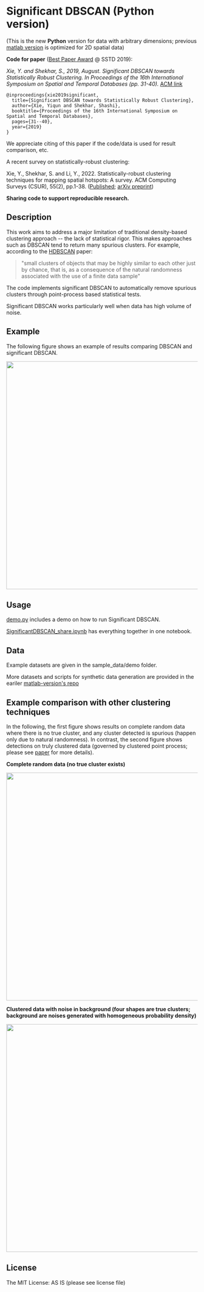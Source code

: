 # Significant DBSCAN (Python version)
(This is the new **Python** version for data with arbitrary dimensions; previous [matlab version](https://github.com/yqthanks/Significant-DBSCAN-matlab) is optimized for 2D spatial data)

**Code for paper** ([Best Paper Award](http://sstd2019.org/program.html) @ SSTD 2019):

*Xie, Y. and Shekhar, S., 2019, August. Significant DBSCAN towards Statistically Robust Clustering. In Proceedings of the 16th International Symposium on Spatial and Temporal Databases (pp. 31-40).* [ACM link](https://dl.acm.org/doi/abs/10.1145/3340964.3340968)

```
@inproceedings{xie2019significant,
  title={Significant DBSCAN towards Statistically Robust Clustering},
  author={Xie, Yiqun and Shekhar, Shashi},
  booktitle={Proceedings of the 16th International Symposium on Spatial and Temporal Databases},
  pages={31--40},
  year={2019}
}
```

We appreciate citing of this paper if the code/data is used for result comparison, etc.

A recent survey on statistically-robust clustering: 

Xie, Y., Shekhar, S. and Li, Y., 2022. Statistically-robust clustering techniques for mapping spatial hotspots: A survey. ACM Computing Surveys (CSUR), 55(2), pp.1-38. ([Published](https://dl.acm.org/doi/pdf/10.1145/3487893); [arXiv preprint](https://arxiv.org/pdf/2103.12019.pdf))

**Sharing code to support reproducible research.**

## Description
This work aims to address a major limitation of traditional density-based clustering approach -- the lack of statistical rigor. This makes approaches such as DBSCAN tend to return many spurious clusters. For example, according to the [HDBSCAN](https://link.springer.com/chapter/10.1007/978-3-642-37456-2_14) paper: 
>"small clusters of objects that may be highly similar to each other just by chance, that is, as a consequence of the natural randomness associated with the use of a finite data sample"

The code implements significant DBSCAN to automatically remove spurious clusters through point-process based statistical tests.

Significant DBSCAN works particularly well when data has high volume of noise.

## Example
The following figure shows an example of results comparing DBSCAN and significant DBSCAN.

<!--![Example](https://github.com/yqthanks/significantDBSCAN/blob/master/example_results.png)-->
<img src="https://github.com/yqthanks/significantDBSCAN/blob/master/example_results.png" width="600">

## Usage
[demo.py](https://github.com/yqthanks/Significant-DBSCAN-python/blob/main/demo.py) includes a demo on how to run Significant DBSCAN.

[SignificantDBSCAN_share.ipynb](https://github.com/yqthanks/Significant-DBSCAN-python/blob/main/SignificantDBSCAN_share.ipynb) has everything together in one notebook.

## Data
Example datasets are given in the sample_data/demo folder.

More datasets and scripts for synthetic data generation are provided in the eariler [matlab-version's repo](https://github.com/yqthanks/Significant-DBSCAN-matlab/tree/master/synthetic_data)

## Example comparison with other clustering techniques

In the following, the first figure shows results on complete random data where there is no true cluster, and any cluster detected is spurious (happen only due to natural randomness). In contrast, the second figure shows detections on truly clustered data (governed by clustered point process; please see [paper](https://dl.acm.org/doi/abs/10.1145/3340964.3340968) for more details).

**Complete random data (no true cluster exists)**

<!-- ![randomdata](https://github.com/yqthanks/significantDBSCAN/blob/master/example_data_and_results/comparison1_random_data.png) -->
<img src="https://github.com/yqthanks/significantDBSCAN/blob/master/example_data_and_results/comparison1_random_data.png" width="600">


**Clustered data with noise in background (four shapes are true clusters; background are noises generated with homogeneous probability density)**

<!-- ![clustereddata](https://github.com/yqthanks/significantDBSCAN/blob/master/example_data_and_results/comparison2_clustered_data.png) -->
<img src="https://github.com/yqthanks/significantDBSCAN/blob/master/example_data_and_results/comparison2_clustered_data.png" width="600">

## License

The MIT License: AS IS (please see license file)
